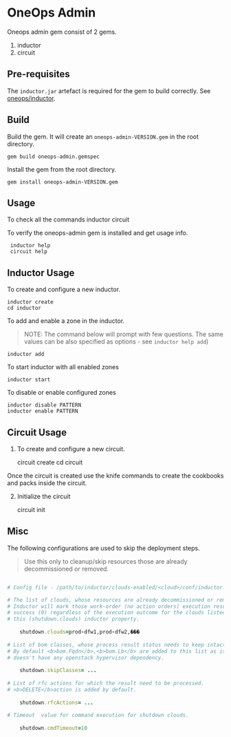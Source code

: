 OneOps Admin
===============

Oneops admin gem consist of 2 gems.

1. inductor
2. circuit

Pre-requisites
-----
The `inductor.jar` artefact is required for the gem to build correctly. See [oneops/inductor](https://github.com/oneops/inductor).

Build
-----


Build the gem. It will create an `oneops-admin-VERSION.gem` in the root directory.

	gem build oneops-admin.gemspec
	
Install the gem from the root directory.

	gem install oneops-admin-VERSION.gem
	

Usage
-----

To check all the commands 
	inductor
	circuit
	
	
To verify the oneops-admin gem is installed and get usage info.

	 inductor help
	 circuit help
	

Inductor Usage
-----

To create and configure a new inductor.

	inductor create
	cd inductor

	
To add and enable a zone in the inductor.
> NOTE: The command below will prompt with few questions. The same values can be also specified as options - see `inductor help add`)

	inductor add
	

To start inductor with all enabled zones

	inductor start


To disable or enable configured zones

	inductor disable PATTERN
	inductor enable PATTERN
	
	
Circuit Usage
----

1. To create and configure a new circuit.

	circuit create
	cd circuit
	
Once the circuit is created use the knife commands to create the cookbooks and packs inside the circuit.


2. Initialize the circuit 

	circuit init
	
	

Misc
----

The following configurations are used to skip the deployment steps. 
> Use this only to cleanup/skip resources those are already decommissioned or removed.

```ruby

# Config file - /path/to/inductor/clouds-enabled/<cloud>/conf/inductor.properties

# The list of clouds, whose resources are already decommissioned or removed.
# Inductor will mark those work-order (no action orders) execution result as
# success (0) regardless of the execution outcome for the clouds listed in
# this (shutdown.clouds) inductor property.
     
    shutdown.clouds=prod-dfw1,prod-dfw2,���
     
# List of bom classes, whose process result status needs to keep intact.
# By default <b>bom.Fqdn</b>,<b>bom.Lb</b> are added to this list as it
# doesn't have any openstack hypervisor dependency.
    
    shutdown.skipClasses= ...  
    
# List of rfc actions for which the result need to be processed.
# <b>DELETE</b>action is added by default.
    
    shutdown.rfcActions= ...  
  
# Timeout  value for command execution for shutdown clouds.
    
    shutdown.cmdTimeout=10

```

